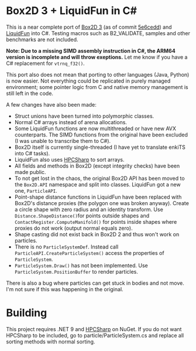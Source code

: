 # Box2D 3 + LiquidFun in C#

This is a near complete port of [Box2D 3](https://github.com/erincatto/box2d) (as of commit [5e6cedd](https://github.com/erincatto/box2d/commit/5e6cedd2fb874988829edf14c498dcf2b94d5166))
and [LiquidFun](https://github.com/google/liquidfun) into C#. Testing macros such as B2_VALIDATE, samples and other benchmarks are not included.

**Note: Due to a missing SIMD assembly instruction in C#, the ARM64 version is incomplete and will throw exeptions.** Let me know if you have a C# replacement for `vtrnq_f32()`.

This port also does not mean that porting to other languages (Java, Python) is now easier. Not everything could be replicated in purely managed environment; some pointer logic from C and native memory management is still left in the code.

A few changes have also been made:
- Struct unions have been turned into polymorphic classes.
- Normal C# arrays instead of arena allocations.
- Some LiquidFun functions are now multithreaded or have new AVX counterparts. The SIMD functions from the original have been excluded (I was unable to transcribe them to C#).
- Box2D itself is currently single-threaded (I have yet to translate enkiTS into C# tasks).
- LiquidFun also uses [HPCSharp](https://github.com/DragonSpit/HPCSharp) to sort arrays.
- All fields and methods in Box2D (except integrity checks) have been made public.
- To not get lost in the chaos, the original Box2D API has been moved to the `Box2D.API` namespace and split into classes. LiquidFun got a new one, `ParticleAPI`.
- Point-shape distance functions in LiquidFun have been replaced with Box2D's distance proxies (the polygon one was broken anyway). Create a circle shape with zero radius and an identity transform. Use `Distance.ShapeDistance()`for points outside shapes and `ContactRegister.ComputeManifold()` for points inside shapes where proxies do not work (output normal equals zero).
- Shape casting did not exist back in Box2D 2 and thus won't work on particles.
- There is no `ParticleSystemDef`. Instead call `ParticleAPI.CreateParticleSystem()` access the properties of `ParticleSystem`.
- `ParticleSystem.Draw()` has not been implemented. Use `ParticleSystem.PositionBuffer` to render particles.

There is also a bug where particles can get stuck in bodies and not move. I'm not sure if this was happening in the original.

# Building

This project requires .NET 9 and [HPCSharp](https://github.com/DragonSpit/HPCSharp) on NuGet. If you do not want HPCSharp to be included, go to particle/ParticleSystem.cs and replace all sorting methods with normal sorting.